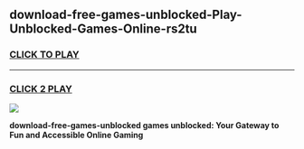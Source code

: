 
## download-free-games-unblocked-Play-Unblocked-Games-Online-rs2tu
<h3>
<a href="https://premium76.site?title=download-free-games-unblocked&ref=25A">CLICK TO PLAY</a></h3>
<hr>

<h3>
<a href="https://premium76.site?title=download-free-games-unblocked&ref=25A">CLICK 2 PLAY</a>
  
</h3>

<a href="https://premium76.site?title=download-free-games-unblocked&ref=25A"><img src="https://clearcache.store/games.png"></a>


**download-free-games-unblocked games unblocked: Your Gateway to Fun and Accessible Online Gaming**
